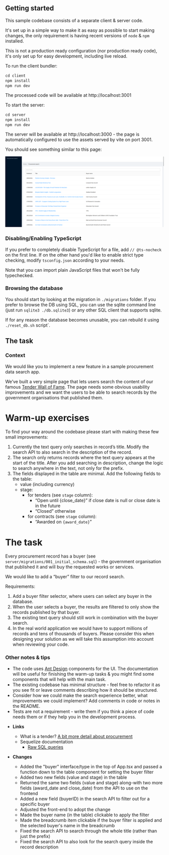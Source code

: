 ## Getting started

This sample codebase consists of a separate client & server code.

It's set up in a simple way to make it as easy as possible to start making changes,
the only requirement is having recent versions of `node` & `npm` installed.

This is not a production ready configuration (nor production ready code),
it's only set up for easy development, including live reload.

To run the client bundler:

```
cd client
npm install
npm run dev
```

The processed code will be available at http://localhost:3001

To start the server:

```
cd server
npm install
npm run dev
```

The server will be available at http://localhost:3000 - the page is automatically configured
to use the assets served by vite on port 3001.

You should see something similar to this page:

![Search page](./screenshot.png)

### Disabling/Enabling TypeScript

If you prefer to completely disable TypeScript for a file, add `// @ts-nocheck` on the first line.
If on the other hand you'd like to enable strict type checking, modify `tsconfig.json` according to your needs.

Note that you can import plain JavaScript files that won't be fully typechecked.

### Browsing the database

You should start by looking at the migration in `./migrations` folder.
If you prefer to browse the DB using SQL, you can use the sqlite command line (just run `sqlite3 ./db.sqlite3`)
or any other SQL client that supports sqlite.

If for any reason the database becomes unusable, you can rebuild it using `./reset_db.sh` script`.

## The task

### Context

We would like you to implement a new feature in a sample procurement data search app.

We’ve built a very simple page that lets users search the content of our famous [Tender Wall of Fame](app.stotles.com/wall-of-fame). The page needs some obvious usability improvements and we want the users to be able to search records by the government organisations that published them.

# Warm-up exercises

To find your way around the codebase please start with making these few small improvements:

1. Currently the text query only searches in record’s title. Modify the search API to also search in the description of the record.
2. The search only returns records where the text query appears at the start of the title. After you add searching in description, change the logic to search anywhere in the text, not only for the prefix.
3. The fields displayed in the table are minimal. Add the following fields to the table:
   - value (including currency)
   - stage:
     - for tenders (see `stage` column):
       - “Open until {close_date}” if close date is null or close date is in the future
       - “Closed” otherwise
     - for contracts (see `stage` column):
       - “Awarded on `{award_date}`”

# The task

Every procurement record has a buyer (see `server/migrations/001_initial_schema.sql`) - the government organisation that published it and will buy the requested works or services.

We would like to add a “buyer” filter to our record search.

Requirements:

1. Add a buyer filter selector, where users can select any buyer in the database.
2. When the user selects a buyer, the results are filtered to only show the records published by that buyer.
3. The existing text query should still work in combination with the buyer search.
4. In the real world application we would have to support millions of records and tens of thousands of buyers. Please consider this when designing your solution as we will take this assumption into account when reviewing your code.

### Other notes & tips

- The code uses [Ant Design](https://ant.design/components/overview/) components for the UI. The documentation will be useful for finishing the warm-up tasks & you might find some components that will help with the main task.
- The existing codebase has minimal structure - feel free to refactor it as you see fit or leave comments describing how it should be structured.
- Consider how we could make the search experience better, what improvements we could implement? Add comments in code or notes in the README.
- Tests are not a requirement - write them if you think a piece of code needs them or if they help you in the development process.

* **Links**

  - What is a tender? [A bit more detail about procurement](https://en.wikipedia.org/wiki/Invitation_to_tender)
  - Sequelize documentation
    - [Raw SQL queries](https://sequelize.org/docs/v6/core-concepts/raw-queries/)

* **Changes**
  - Added the "buyer" interface/type in the top of App.tsx and passed a function down to the table component for setting the buyer filter
  - Added two new fields (value and stage) in the table
  - Returned the same two fields (value and stage) along-with two more fields (award_date and close_date) from the API to use on the frontend
  - Added a new field (buyerID) in the search API to filter out for a specific buyer
  - Adjusted the front-end to adopt the change
  - Made the buyer name (in the table) clickable to apply the filter
  - Made the breadcrumb item clickable if the buyer filter is applied and the selected buyer's name in the breadcrumb
  - Fixed the search API to search through the whole title (rather than just the prefix)
  - Fixed the search API to also look for the search query inside the record description
